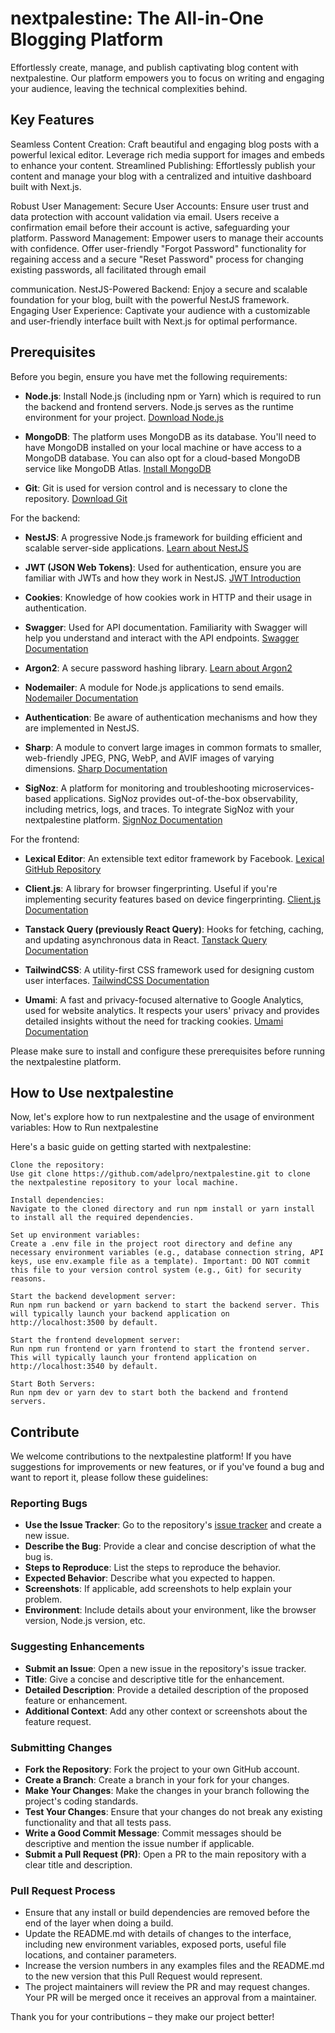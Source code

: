 # nextpalestine: The All-in-One Blogging Platform

Effortlessly create, manage, and publish captivating blog content with nextpalestine. Our platform empowers you to focus on writing and engaging your audience, leaving the technical complexities behind.

## Key Features

Seamless Content Creation:
Craft beautiful and engaging blog posts with a powerful lexical editor. Leverage rich media support for images and embeds to enhance your content.
Streamlined Publishing: Effortlessly publish your content and manage your blog with a centralized and intuitive dashboard built with Next.js.

Robust User Management:
Secure User Accounts: Ensure user trust and data protection with account validation via email. Users receive a confirmation email before their account is active, safeguarding your platform.
Password Management: Empower users to manage their accounts with confidence. Offer user-friendly "Forgot Password" functionality for regaining access and a secure "Reset Password" process for changing existing passwords, all facilitated through email

communication.
NestJS-Powered Backend: Enjoy a secure and scalable foundation for your blog, built with the powerful NestJS framework.
Engaging User Experience: Captivate your audience with a customizable and user-friendly interface built with Next.js for optimal performance.

## Prerequisites

Before you begin, ensure you have met the following requirements:

- **Node.js**: Install Node.js (including npm or Yarn) which is required to run the backend and frontend servers. Node.js serves as the runtime environment for your project. [Download Node.js](https://nodejs.org/)

- **MongoDB**: The platform uses MongoDB as its database. You'll need to have MongoDB installed on your local machine or have access to a MongoDB database. You can also opt for a cloud-based MongoDB service like MongoDB Atlas. [Install MongoDB](https://www.mongodb.com/try/download/community)

- **Git**: Git is used for version control and is necessary to clone the repository. [Download Git](https://git-scm.com/downloads)

For the backend:

- **NestJS**: A progressive Node.js framework for building efficient and scalable server-side applications. [Learn about NestJS](https://nestjs.com/)

- **JWT (JSON Web Tokens)**: Used for authentication, ensure you are familiar with JWTs and how they work in NestJS. [JWT Introduction](https://jwt.io/introduction/)

- **Cookies**: Knowledge of how cookies work in HTTP and their usage in authentication.

- **Swagger**: Used for API documentation. Familiarity with Swagger will help you understand and interact with the API endpoints. [Swagger Documentation](https://swagger.io/docs/)

- **Argon2**: A secure password hashing library. [Learn about Argon2](https://github.com/ranisalt/node-argon2)

- **Nodemailer**: A module for Node.js applications to send emails. [Nodemailer Documentation](https://nodemailer.com/about/)

- **Authentication**: Be aware of authentication mechanisms and how they are implemented in NestJS.

- **Sharp**: A module to convert large images in common formats to smaller, web-friendly JPEG, PNG, WebP, and AVIF images of varying dimensions. [Sharp Documentation](https://sharp.pixelplumbing.com/)

- **SigNoz**: A platform for monitoring and troubleshooting microservices-based applications. SigNoz provides out-of-the-box observability, including metrics, logs, and traces. To integrate SigNoz with your nextpalestine platform. [SignNoz Documentation](https://signoz.io/docs/)

For the frontend:

- **Lexical Editor**: An extensible text editor framework by Facebook. [Lexical GitHub Repository](https://github.com/facebook/lexical)

- **Client.js**: A library for browser fingerprinting. Useful if you're implementing security features based on device fingerprinting. [Client.js Documentation](https://clientjs.org/)

- **Tanstack Query (previously React Query)**: Hooks for fetching, caching, and updating asynchronous data in React. [Tanstack Query Documentation](https://tanstack.com/query/v4)

- **TailwindCSS**: A utility-first CSS framework used for designing custom user interfaces. [TailwindCSS Documentation](https://tailwindcss.com/docs)

- **Umami**: A fast and privacy-focused alternative to Google Analytics, used for website analytics. It respects your users' privacy and provides detailed insights without the need for tracking cookies. [Umami Documentation](https://umami.is/docs)

Please make sure to install and configure these prerequisites before running the nextpalestine platform.

## How to Use nextpalestine

Now, let's explore how to run nextpalestine and the usage of environment variables:
How to Run nextpalestine

Here's a basic guide on getting started with nextpalestine:

    Clone the repository:
    Use git clone https://github.com/adelpro/nextpalestine.git to clone the nextpalestine repository to your local machine.

    Install dependencies:
    Navigate to the cloned directory and run npm install or yarn install to install all the required dependencies.

    Set up environment variables:
    Create a .env file in the project root directory and define any necessary environment variables (e.g., database connection string, API keys, use env.example file as a template). Important: DO NOT commit this file to your version control system (e.g., Git) for security reasons.

    Start the backend development server:
    Run npm run backend or yarn backend to start the backend server. This will typically launch your backend application on http://localhost:3500 by default.

    Start the frontend development server:
    Run npm run frontend or yarn frontend to start the frontend server. This will typically launch your frontend application on http://localhost:3540 by default.

    Start Both Servers:
    Run npm dev or yarn dev to start both the backend and frontend servers.

## Contribute

We welcome contributions to the nextpalestine platform! If you have suggestions for improvements or new features, or if you've found a bug and want to report it, please follow these guidelines:

### Reporting Bugs

- **Use the Issue Tracker**: Go to the repository's [issue tracker](https://github.com/adelpro/nextpalestine/issues) and create a new issue.
- **Describe the Bug**: Provide a clear and concise description of what the bug is.
- **Steps to Reproduce**: List the steps to reproduce the behavior.
- **Expected Behavior**: Describe what you expected to happen.
- **Screenshots**: If applicable, add screenshots to help explain your problem.
- **Environment**: Include details about your environment, like the browser version, Node.js version, etc.

### Suggesting Enhancements

- **Submit an Issue**: Open a new issue in the repository's issue tracker.
- **Title**: Give a concise and descriptive title for the enhancement.
- **Detailed Description**: Provide a detailed description of the proposed feature or enhancement.
- **Additional Context**: Add any other context or screenshots about the feature request.

### Submitting Changes

- **Fork the Repository**: Fork the project to your own GitHub account.
- **Create a Branch**: Create a branch in your fork for your changes.
- **Make Your Changes**: Make the changes in your branch following the project's coding standards.
- **Test Your Changes**: Ensure that your changes do not break any existing functionality and that all tests pass.
- **Write a Good Commit Message**: Commit messages should be descriptive and mention the issue number if applicable.
- **Submit a Pull Request (PR)**: Open a PR to the main repository with a clear title and description.

### Pull Request Process

- Ensure that any install or build dependencies are removed before the end of the layer when doing a build.
- Update the README.md with details of changes to the interface, including new environment variables, exposed ports, useful file locations, and container parameters.
- Increase the version numbers in any examples files and the README.md to the new version that this Pull Request would represent.
- The project maintainers will review the PR and may request changes. Your PR will be merged once it receives an approval from a maintainer.

Thank you for your contributions – they make our project better!
